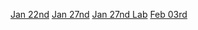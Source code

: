 
[Jan 22nd](se_jan22nd.md)
[Jan 27nd](se_jan27nd.md)
[Jan 27nd Lab](se_lab_jan27nd.md)
[Feb 03rd](se_feb03rd.md)
